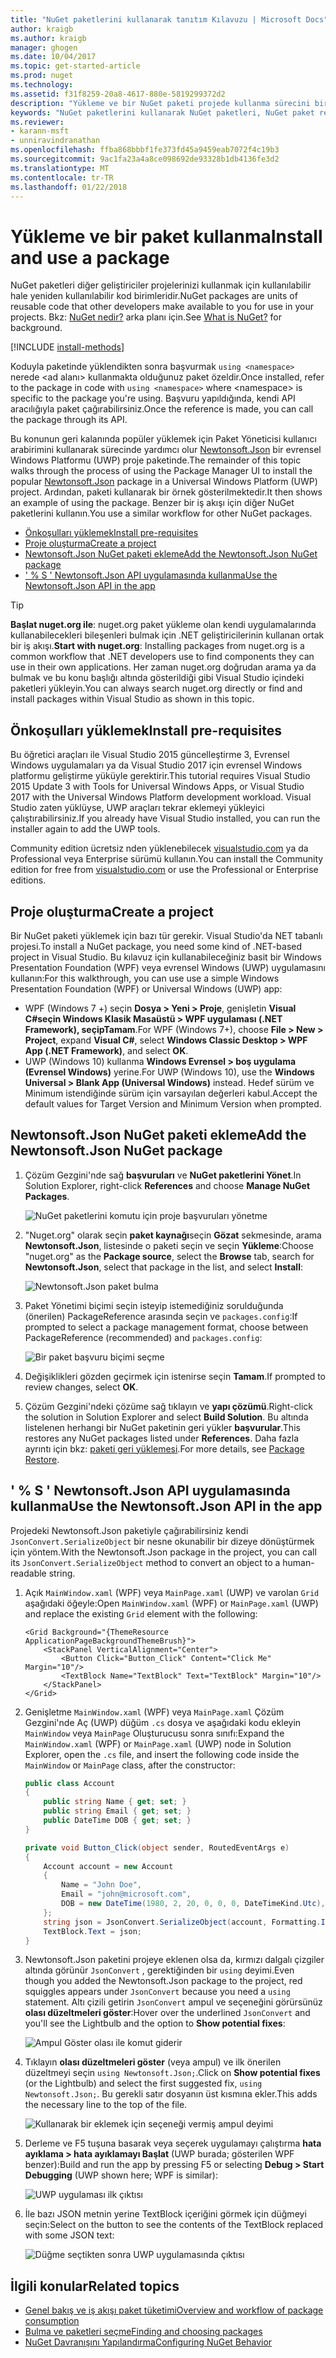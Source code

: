 ```yaml
---
title: "NuGet paketlerini kullanarak tanıtım Kılavuzu | Microsoft Docs"
author: kraigb
ms.author: kraigb
manager: ghogen
ms.date: 10/04/2017
ms.topic: get-started-article
ms.prod: nuget
ms.technology: 
ms.assetid: f31f8259-20a8-4617-880e-5819299372d2
description: "Yükleme ve bir NuGet paketi projede kullanma sürecini bir gözden geçirme öğretici."
keywords: "NuGet paketlerini kullanarak NuGet paketleri, NuGet paket referanslarını yükleme NuGet, NuGet paketi tüketim yükleyin"
ms.reviewer:
- karann-msft
- unniravindranathan
ms.openlocfilehash: ffba868bbbf1fe373fd45a9459eab7072f4c19b3
ms.sourcegitcommit: 9ac1fa23a4a8ce098692de93328b1db4136fe3d2
ms.translationtype: MT
ms.contentlocale: tr-TR
ms.lasthandoff: 01/22/2018
---
```

# <a name="install-and-use-a-package"></a><span data-ttu-id="4f367-104">Yükleme ve bir paket kullanma</span><span class="sxs-lookup"><span data-stu-id="4f367-104">Install and use a package</span></span>

<span data-ttu-id="4f367-105">NuGet paketleri diğer geliştiriciler projelerinizi kullanmak için kullanılabilir hale yeniden kullanılabilir kod birimleridir.</span><span class="sxs-lookup"><span data-stu-id="4f367-105">NuGet packages are units of reusable code that other developers make available to you for use in your projects.</span></span> <span data-ttu-id="4f367-106">Bkz: [NuGet nedir?](../What-is-NuGet.md) arka planı için.</span><span class="sxs-lookup"><span data-stu-id="4f367-106">See [What is NuGet?](../What-is-NuGet.md) for background.</span></span>

[!INCLUDE [install-methods](../includes/install-methods.md)]

<span data-ttu-id="4f367-107">Koduyla paketinde yüklendikten sonra başvurmak `using <namespace>` nerede \<ad alanı\> kullanmakta olduğunuz paket özeldir.</span><span class="sxs-lookup"><span data-stu-id="4f367-107">Once installed, refer to the package in code with `using <namespace>` where \<namespace\> is specific to the package you're using.</span></span> <span data-ttu-id="4f367-108">Başvuru yapıldığında, kendi API aracılığıyla paket çağırabilirsiniz.</span><span class="sxs-lookup"><span data-stu-id="4f367-108">Once the reference is made, you can call the package through its API.</span></span>

<span data-ttu-id="4f367-109">Bu konunun geri kalanında popüler yüklemek için Paket Yöneticisi kullanıcı arabirimini kullanarak sürecinde yardımcı olur [Newtonsoft.Json](https://www.nuget.org/packages/Newtonsoft.Json/) bir evrensel Windows Platformu (UWP) proje paketinde.</span><span class="sxs-lookup"><span data-stu-id="4f367-109">The remainder of this topic walks through the process of using the Package Manager UI to install the popular [Newtonsoft.Json](https://www.nuget.org/packages/Newtonsoft.Json/) package in a Universal Windows Platform (UWP) project.</span></span> <span data-ttu-id="4f367-110">Ardından, paketi kullanarak bir örnek gösterilmektedir.</span><span class="sxs-lookup"><span data-stu-id="4f367-110">It then shows an example of using the package.</span></span> <span data-ttu-id="4f367-111">Benzer bir iş akışı için diğer NuGet paketlerini kullanın.</span><span class="sxs-lookup"><span data-stu-id="4f367-111">You use a similar workflow for other NuGet packages.</span></span>

- [<span data-ttu-id="4f367-112">Önkoşulları yüklemek</span><span class="sxs-lookup"><span data-stu-id="4f367-112">Install pre-requisites</span></span>](#install-pre-requisites)
- [<span data-ttu-id="4f367-113">Proje oluşturma</span><span class="sxs-lookup"><span data-stu-id="4f367-113">Create a project</span></span>](#create-a-project)
- [<span data-ttu-id="4f367-114">Newtonsoft.Json NuGet paketi ekleme</span><span class="sxs-lookup"><span data-stu-id="4f367-114">Add the Newtonsoft.Json NuGet package</span></span>](#add-the-newtonsoftjson-nuget-package)
- [<span data-ttu-id="4f367-115">' % S ' Newtonsoft.Json API uygulamasında kullanma</span><span class="sxs-lookup"><span data-stu-id="4f367-115">Use the Newtonsoft.Json API in the app</span></span>](#use-the-newtonsoftjson-api-in-the-app)

> [!Tip]
> <span data-ttu-id="4f367-116">**Başlat nuget.org ile**: nuget.org paket yükleme olan kendi uygulamalarında kullanabilecekleri bileşenleri bulmak için .NET geliştiricilerinin kullanan ortak bir iş akışı.</span><span class="sxs-lookup"><span data-stu-id="4f367-116">**Start with nuget.org**: Installing packages from nuget.org is a common workflow that .NET developers use to find components they can use in their own applications.</span></span> <span data-ttu-id="4f367-117">Her zaman nuget.org doğrudan arama ya da bulmak ve bu konu başlığı altında gösterildiği gibi Visual Studio içindeki paketleri yükleyin.</span><span class="sxs-lookup"><span data-stu-id="4f367-117">You can always search nuget.org directly or find and install packages within Visual Studio as shown in this topic.</span></span>

## <a name="install-pre-requisites"></a><span data-ttu-id="4f367-118">Önkoşulları yüklemek</span><span class="sxs-lookup"><span data-stu-id="4f367-118">Install pre-requisites</span></span>

<span data-ttu-id="4f367-119">Bu öğretici araçları ile Visual Studio 2015 güncelleştirme 3, Evrensel Windows uygulamaları ya da Visual Studio 2017 için evrensel Windows platformu geliştirme yüküyle gerektirir.</span><span class="sxs-lookup"><span data-stu-id="4f367-119">This tutorial requires Visual Studio 2015 Update 3 with Tools for Universal Windows Apps, or Visual Studio 2017 with the Universal Windows Platform development workload.</span></span> <span data-ttu-id="4f367-120">Visual Studio zaten yüklüyse, UWP araçları tekrar eklemeyi yükleyici çalıştırabilirsiniz.</span><span class="sxs-lookup"><span data-stu-id="4f367-120">If you already have Visual Studio installed, you can run the installer again to add the UWP tools.</span></span>

<span data-ttu-id="4f367-121">Community edition ücretsiz nden yüklenebilecek [visualstudio.com](https://www.visualstudio.com/) ya da Professional veya Enterprise sürümü kullanın.</span><span class="sxs-lookup"><span data-stu-id="4f367-121">You can install the Community edition for free from [visualstudio.com](https://www.visualstudio.com/) or use the Professional or Enterprise editions.</span></span> 

## <a name="create-a-project"></a><span data-ttu-id="4f367-122">Proje oluşturma</span><span class="sxs-lookup"><span data-stu-id="4f367-122">Create a project</span></span>

<span data-ttu-id="4f367-123">Bir NuGet paketi yüklemek için bazı tür gerekir. Visual Studio'da NET tabanlı projesi.</span><span class="sxs-lookup"><span data-stu-id="4f367-123">To install a NuGet package, you need some kind of .NET-based project in Visual Studio.</span></span> <span data-ttu-id="4f367-124">Bu kılavuz için kullanabileceğiniz basit bir Windows Presentation Foundation (WPF) veya evrensel Windows (UWP) uygulamasını kullanın:</span><span class="sxs-lookup"><span data-stu-id="4f367-124">For this walkthrough, you can use use a simple Windows Presentation Foundation (WPF) or Universal Windows (UWP) app:</span></span>

- <span data-ttu-id="4f367-125">WPF (Windows 7 +) seçin **Dosya > Yeni > Proje**, genişletin **Visual C#**seçin **Windows Klasik Masaüstü > WPF uygulaması (.NET Framework)**, seçip**Tamam**.</span><span class="sxs-lookup"><span data-stu-id="4f367-125">For WPF (Windows 7+), choose **File > New > Project**, expand **Visual C#**, select **Windows Classic Desktop > WPF App (.NET Framework)**, and select **OK**.</span></span>
- <span data-ttu-id="4f367-126">UWP (Windows 10) kullanma **Windows Evrensel > boş uygulama (Evrensel Windows)** yerine.</span><span class="sxs-lookup"><span data-stu-id="4f367-126">For UWP (Windows 10), use the **Windows Universal > Blank App (Universal Windows)** instead.</span></span> <span data-ttu-id="4f367-127">Hedef sürüm ve Minimum istendiğinde sürüm için varsayılan değerleri kabul.</span><span class="sxs-lookup"><span data-stu-id="4f367-127">Accept the default values for Target Version and Minimum Version when prompted.</span></span>

## <a name="add-the-newtonsoftjson-nuget-package"></a><span data-ttu-id="4f367-128">Newtonsoft.Json NuGet paketi ekleme</span><span class="sxs-lookup"><span data-stu-id="4f367-128">Add the Newtonsoft.Json NuGet package</span></span>

1. <span data-ttu-id="4f367-129">Çözüm Gezgini'nde sağ **başvuruları** ve **NuGet paketlerini Yönet**.</span><span class="sxs-lookup"><span data-stu-id="4f367-129">In Solution Explorer, right-click **References** and choose **Manage NuGet Packages**.</span></span>

    ![NuGet paketlerini komutu için proje başvuruları yönetme](media/QS_Use-02-ManageNuGetPackages.png)

1. <span data-ttu-id="4f367-131">"Nuget.org" olarak seçin **paket kaynağı**seçin **Gözat** sekmesinde, arama **Newtonsoft.Json**, listesinde o paketi seçin ve seçin  **Yükleme**:</span><span class="sxs-lookup"><span data-stu-id="4f367-131">Choose "nuget.org" as the **Package source**, select the **Browse** tab, search for **Newtonsoft.Json**, select that package in the list, and select **Install**:</span></span>

    ![Newtonsoft.Json paket bulma](media/QS_Use-03-NewtonsoftJson.png)

1. <span data-ttu-id="4f367-133">Paket Yönetimi biçimi seçin isteyip istemediğiniz sorulduğunda (önerilen) PackageReference arasında seçin ve `packages.config`:</span><span class="sxs-lookup"><span data-stu-id="4f367-133">If prompted to select a package management format, choose between PackageReference (recommended) and `packages.config`:</span></span>

    ![Bir paket başvuru biçimi seçme](media/QS_Use-03b-SelectFormat.png)

1. <span data-ttu-id="4f367-135">Değişiklikleri gözden geçirmek için istenirse seçin **Tamam**.</span><span class="sxs-lookup"><span data-stu-id="4f367-135">If prompted to review changes, select **OK**.</span></span>

1. <span data-ttu-id="4f367-136">Çözüm Gezgini'ndeki çözüme sağ tıklayın ve **yapı çözümü**.</span><span class="sxs-lookup"><span data-stu-id="4f367-136">Right-click the solution in Solution Explorer and select **Build Solution**.</span></span> <span data-ttu-id="4f367-137">Bu altında listelenen herhangi bir NuGet paketinin geri yükler **başvurular**.</span><span class="sxs-lookup"><span data-stu-id="4f367-137">This restores any NuGet packages listed under **References**.</span></span> <span data-ttu-id="4f367-138">Daha fazla ayrıntı için bkz: [paketi geri yüklemesi](../consume-packages/package-restore.md).</span><span class="sxs-lookup"><span data-stu-id="4f367-138">For more details, see [Package Restore](../consume-packages/package-restore.md).</span></span>

## <a name="use-the-newtonsoftjson-api-in-the-app"></a><span data-ttu-id="4f367-139">' % S ' Newtonsoft.Json API uygulamasında kullanma</span><span class="sxs-lookup"><span data-stu-id="4f367-139">Use the Newtonsoft.Json API in the app</span></span>

<span data-ttu-id="4f367-140">Projedeki Newtonsoft.Json paketiyle çağırabilirsiniz kendi `JsonConvert.SerializeObject` bir nesne okunabilir bir dizeye dönüştürmek için yöntem.</span><span class="sxs-lookup"><span data-stu-id="4f367-140">With the Newtonsoft.Json package in the project, you can call its `JsonConvert.SerializeObject` method to convert an object to a human-readable string.</span></span>

1. <span data-ttu-id="4f367-141">Açık `MainWindow.xaml` (WPF) veya `MainPage.xaml` (UWP) ve varolan `Grid` aşağıdaki öğeyle:</span><span class="sxs-lookup"><span data-stu-id="4f367-141">Open `MainWindow.xaml` (WPF) or `MainPage.xaml` (UWP) and replace the existing `Grid` element with the following:</span></span>

    ```xaml
    <Grid Background="{ThemeResource ApplicationPageBackgroundThemeBrush}">
        <StackPanel VerticalAlignment="Center">
            <Button Click="Button_Click" Content="Click Me" Margin="10"/>
            <TextBlock Name="TextBlock" Text="TextBlock" Margin="10"/>
        </StackPanel>
    </Grid>
    ```

1. <span data-ttu-id="4f367-142">Genişletme `MainWindow.xaml` (WPF) veya `MainPage.xaml` Çözüm Gezgini'nde Aç (UWP) düğüm `.cs` dosya ve aşağıdaki kodu ekleyin `MainWindow` veya `MainPage` Oluşturucusu sonra sınıfı:</span><span class="sxs-lookup"><span data-stu-id="4f367-142">Expand the `MainWindow.xaml` (WPF) or `MainPage.xaml` (UWP) node in Solution Explorer, open the `.cs` file, and insert the following code inside the `MainWindow` or `MainPage` class, after the constructor:</span></span>

    ```cs
    public class Account
    {
        public string Name { get; set; }
        public string Email { get; set; }
        public DateTime DOB { get; set; }
    }

    private void Button_Click(object sender, RoutedEventArgs e)
    {
        Account account = new Account
        {
            Name = "John Doe",
            Email = "john@microsoft.com",
            DOB = new DateTime(1980, 2, 20, 0, 0, 0, DateTimeKind.Utc),
        };
        string json = JsonConvert.SerializeObject(account, Formatting.Indented);
        TextBlock.Text = json;
    }
    ```

1. <span data-ttu-id="4f367-143">Newtonsoft.Json paketini projeye eklenen olsa da, kırmızı dalgalı çizgiler altında görünür `JsonConvert` , gerektiğinden bir `using` deyimi.</span><span class="sxs-lookup"><span data-stu-id="4f367-143">Even though you added the Newtonsoft.Json package to the project, red squiggles appears under `JsonConvert` because you need a `using` statement.</span></span> <span data-ttu-id="4f367-144">Altı çizili getirin `JsonConvert` ampul ve seçeneğini görürsünüz **olası düzeltmeleri göster**:</span><span class="sxs-lookup"><span data-stu-id="4f367-144">Hover over the underlined `JsonConvert` and you'll see the Lightbulb and the option to **Show potential fixes**:</span></span>

    ![Ampul Göster olası ile komut giderir](media/QS_Use-04-ShowPotentialFixes.png)


1. <span data-ttu-id="4f367-146">Tıklayın **olası düzeltmeleri göster** (veya ampul) ve ilk önerilen düzeltmeyi seçin `using Newtonsoft.Json;`.</span><span class="sxs-lookup"><span data-stu-id="4f367-146">Click on **Show potential fixes** (or the Lightbulb) and select the first suggested fix, `using Newtonsoft.Json;`.</span></span> <span data-ttu-id="4f367-147">Bu gerekli satır dosyanın üst kısmına ekler.</span><span class="sxs-lookup"><span data-stu-id="4f367-147">This adds the necessary line to the top of the file.</span></span>

    ![Kullanarak bir eklemek için seçeneği vermiş ampul deyimi](media/QS_Use-05-AddUsing.png)

1. <span data-ttu-id="4f367-149">Derleme ve F5 tuşuna basarak veya seçerek uygulamayı çalıştırma **hata ayıklama > hata ayıklamayı Başlat** (UWP burada; gösterilen WPF benzer):</span><span class="sxs-lookup"><span data-stu-id="4f367-149">Build and run the app by pressing F5 or selecting **Debug > Start Debugging** (UWP shown here; WPF is similar):</span></span>

    ![UWP uygulaması ilk çıktısı](media/QS_Use-06-AppStart.png)

1. <span data-ttu-id="4f367-151">İle bazı JSON metnin yerine TextBlock içeriğini görmek için düğmeyi seçin:</span><span class="sxs-lookup"><span data-stu-id="4f367-151">Select on the button to see the contents of the TextBlock replaced with some JSON text:</span></span>

    ![Düğme seçtikten sonra UWP uygulamasında çıktısı](media/QS_Use-07-AppEnd.png)

## <a name="related-topics"></a><span data-ttu-id="4f367-153">İlgili konular</span><span class="sxs-lookup"><span data-stu-id="4f367-153">Related topics</span></span>

- [<span data-ttu-id="4f367-154">Genel bakış ve iş akışı paket tüketimi</span><span class="sxs-lookup"><span data-stu-id="4f367-154">Overview and workflow of package consumption</span></span>](../consume-packages/overview-and-workflow.md)
- [<span data-ttu-id="4f367-155">Bulma ve paketleri seçme</span><span class="sxs-lookup"><span data-stu-id="4f367-155">Finding and choosing packages</span></span>](../consume-packages/finding-and-choosing-packages.md)
- [<span data-ttu-id="4f367-156">NuGet Davranışını Yapılandırma</span><span class="sxs-lookup"><span data-stu-id="4f367-156">Configuring NuGet Behavior</span></span>](../consume-packages/configuring-nuget-behavior.md)
